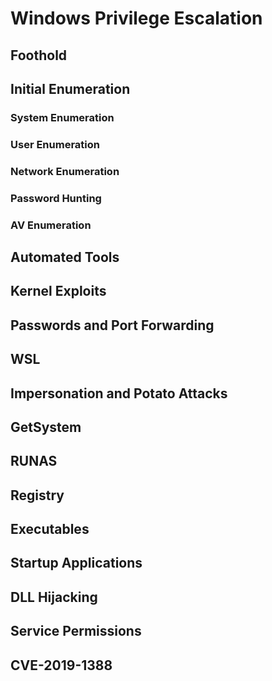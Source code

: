 # Windows Privilege Escalation

## Foothold

## Initial Enumeration
### System Enumeration

### User Enumeration

### Network Enumeration

### Password Hunting

### AV Enumeration

## Automated Tools

## Kernel Exploits

## Passwords and Port Forwarding

## WSL

## Impersonation and Potato Attacks

## GetSystem

## RUNAS

## Registry

## Executables

## Startup Applications

## DLL Hijacking

## Service Permissions

## CVE-2019-1388


